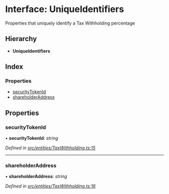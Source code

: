 # Interface: UniqueIdentifiers

Properties that uniquely identify a Tax Withholding percentage

## Hierarchy

* **UniqueIdentifiers**

## Index

### Properties

* [securityTokenId](entities.uniqueidentifiers-3.md#securitytokenid)
* [shareholderAddress](entities.uniqueidentifiers-3.md#shareholderaddress)

## Properties

###  securityTokenId

• **securityTokenId**: *string*

*Defined in [src/entities/TaxWithholding.ts:15](https://github.com/PolymathNetwork/polymath-sdk/blob/454d285/src/entities/TaxWithholding.ts#L15)*

___

###  shareholderAddress

• **shareholderAddress**: *string*

*Defined in [src/entities/TaxWithholding.ts:16](https://github.com/PolymathNetwork/polymath-sdk/blob/454d285/src/entities/TaxWithholding.ts#L16)*
